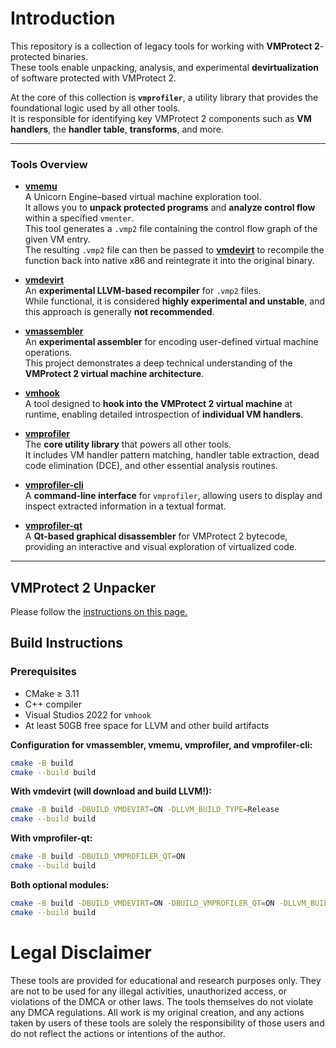 # Introduction

This repository is a collection of legacy tools for working with **VMProtect 2**-protected binaries.  
These tools enable unpacking, analysis, and experimental **devirtualization** of software protected with VMProtect 2.  

At the core of this collection is **`vmprofiler`**, a utility library that provides the foundational logic used by all other tools.  
It is responsible for identifying key VMProtect 2 components such as **VM handlers**, the **handler table**, **transforms**, and more.

---

### Tools Overview

- **[vmemu](/vmemu)**  
  A Unicorn Engine–based virtual machine exploration tool.  
  It allows you to **unpack protected programs** and **analyze control flow** within a specified `vmenter`.  
  This tool generates a `.vmp2` file containing the control flow graph of the given VM entry.  
  The resulting `.vmp2` file can then be passed to **[vmdevirt](/vmdevirt)** to recompile the function back into native x86 and reintegrate it into the original binary.

- **[vmdevirt](/vmdevirt)**  
  An **experimental LLVM-based recompiler** for `.vmp2` files.  
  While functional, it is considered **highly experimental and unstable**, and this approach is generally **not recommended**.

- **[vmassembler](/vmassembler)**  
  An **experimental assembler** for encoding user-defined virtual machine operations.  
  This project demonstrates a deep technical understanding of the **VMProtect 2 virtual machine architecture**.

- **[vmhook](/vmhook)**  
  A tool designed to **hook into the VMProtect 2 virtual machine** at runtime, enabling detailed introspection of **individual VM handlers**.

- **[vmprofiler](/vmprofiler)**  
  The **core utility library** that powers all other tools.  
  It includes VM handler pattern matching, handler table extraction, dead code elimination (DCE), and other essential analysis routines.

- **[vmprofiler-cli](/vmprofiler-cli)**  
  A **command-line interface** for `vmprofiler`, allowing users to display and inspect extracted information in a textual format.

- **[vmprofiler-qt](/vmprofiler-qt)**  
  A **Qt-based graphical disassembler** for VMProtect 2 bytecode, providing an interactive and visual exploration of virtualized code.

---

## VMProtect 2 Unpacker

Please follow the [instructions on this page.](UNPACKER.md)

## Build Instructions

### Prerequisites

* CMake ≥ 3.11
* C++ compiler
* Visual Studios 2022 for `vmhook`
* At least 50GB free space for LLVM and other build artifacts

**Configuration for vmassembler, vmemu, vmprofiler, and vmprofiler-cli:**

```bash
cmake -B build
cmake --build build
```

**With vmdevirt (will download and build LLVM!):**

```bash
cmake -B build -DBUILD_VMDEVIRT=ON -DLLVM_BUILD_TYPE=Release
cmake --build build
```

**With vmprofiler-qt:**

```bash
cmake -B build -DBUILD_VMPROFILER_QT=ON
cmake --build build
```

**Both optional modules:**

```bash
cmake -B build -DBUILD_VMDEVIRT=ON -DBUILD_VMPROFILER_QT=ON -DLLVM_BUILD_TYPE=Release
cmake --build build
```

# Legal Disclaimer

These tools are provided for educational and research purposes only. They are not to be used for any illegal activities, unauthorized access, or violations of the DMCA or other laws. The tools themselves do not violate any DMCA regulations. All work is my original creation, and any actions taken by users of these tools are solely the responsibility of those users and do not reflect the actions or intentions of the author.